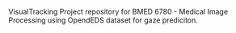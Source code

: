 VisualTracking
Project repository for BMED 6780 - Medical Image Processing using OpendEDS dataset for gaze prediciton.
